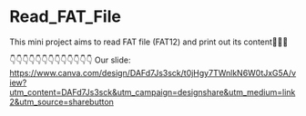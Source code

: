 # Read_FAT_File
This mini project aims to read FAT file (FAT12) and print out its content🤪🤪🤪

👇👇👇👇👇👇👇👇👇👇👇👇👇
Our slide: https://www.canva.com/design/DAFd7Js3sck/t0jHgy7TWnlkN6W0tJxG5A/view?utm_content=DAFd7Js3sck&utm_campaign=designshare&utm_medium=link2&utm_source=sharebutton
